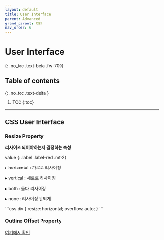 ```yaml
---
layout: default
title: User Interface
parent: Advanced
grand_parent: CSS
nav_order: 6
---
```


# User Interface
{: .no_toc .text-beta .fw-700}

## Table of contents
{: .no_toc .text-delta }

1. TOC
{:toc}

---

## CSS User Interface

### Resize Property

**리사이즈 되어야하는지 결정하는 속성**

value
{: .label .label-red .mt-2}
<div class="code-example" markdown="1">
&#9656; horizontal : 가로로 리사이징

&#9656; vertical : 세로로 리사이징

&#9656; both : 둘다 리사이징

&#9656; none : 리사이징 안되게
</div>
```css
div {
  resize: horizontal;
  overflow: auto;
}
```

### Outline Offset Property

[여기에서 확인](https://gekdev.github.io/docs/css/box-model/#outline-offset)
